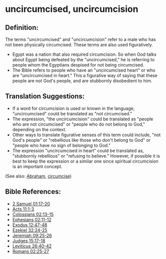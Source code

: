 # uncircumcised, uncircumcision #

## Definition: ##

The terms "uncircumcised" and "uncircumcision" refer to a male who has not been physically circumcised. These terms are also used figuratively.

* Egypt was a nation that also required circumcision. So when God talks about Egypt being defeated by the "uncircumcised," he is referring to people whom the Egyptians despised for not being circumcised.
* The Bible refers to people who have an "uncircumcised heart" or who are "uncircumcised in heart." This a figurative way of saying that these people are not God's people, and are stubbornly disobedient to him.

## Translation Suggestions: ##

* If a word for circumcision is used or known in the language, "uncircumcised" could be translated as "not circumcised."
* The expression, "the uncircumcision" could be translated as "people who are not circumcised" or "people who do not belong to God," depending on the context.
* Other ways to translate figurative senses of this term could include, "not God's people" or "rebellious like those who don't belong to God" or "people who have no sign of belonging to God."
* The expression "uncircumcised in heart" could be translated as, "stubbornly rebellious" or "refusing to believe." However, if possible it is best to keep the expression or a similar one since spiritual circumcision is an important concept.

(See also: [Abraham](../other/abraham.md), [circumcise](../kt/circumcise.md))

## Bible References: ##

* [2 Samuel 01:17-20](en/tn/2sa/help/01/17)
* [Acts 11:1-3](en/tn/act/help/11/01)
* [Colossians 02:13-15](en/tn/col/help/02/13)
* [Ephesians 02:11-12](en/tn/eph/help/02/11)
* [Exodus 12:47-48](en/tn/exo/help/12/47)
* [Ezekiel 32:24-25](en/tn/ezk/help/32/24)
* [Jeremiah 09:25-26](en/tn/jer/help/09/25)
* [Judges 15:17-18](en/tn/jdg/help/15/17)
* [Leviticus 26:40-42](en/tn/lev/help/26/40)
* [Romans 02:25-27](en/tn/rom/help/02/25)